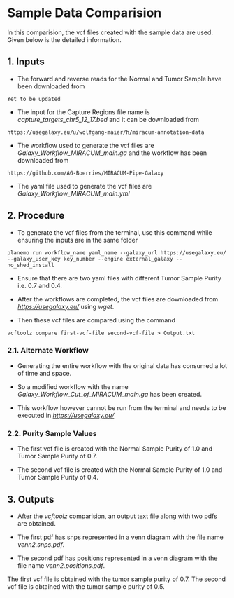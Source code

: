 # Sample Data Comparision

In this comparision, the vcf files created with the sample data are used. Given below is the detailed information.

## 1. Inputs

* The forward and reverse reads for the Normal and Tumor Sample have been downloaded from 

```
Yet to be updated
```

* The input for the Capture Regions file name is *capture_targets_chr5_12_17.bed* and it can be downloaded from

```
https://usegalaxy.eu/u/wolfgang-maier/h/miracum-annotation-data
```

* The workflow used to generate the vcf files are *Galaxy_Workflow_MIRACUM_main.ga* and the workflow has been downloaded from

```
https://github.com/AG-Boerries/MIRACUM-Pipe-Galaxy
```

* The yaml file used to generate the vcf files are *Galaxy_Workflow_MIRACUM_main.yml*

## 2. Procedure

* To generate the vcf files from the terminal, use this command while ensuring the inputs are in the same folder

```
planemo run workflow_name yaml_name --galaxy_url https://usegalaxy.eu/ --galaxy_user_key key_number --engine external_galaxy --no_shed_install
```

* Ensure that there are two yaml files with different Tumor Sample Purity i.e. 0.7 and 0.4.

* After the workflows are completed, the vcf files are downloaded from *https://usegalaxy.eu/* using *wget*.

* Then these vcf files are compared using the command

```
vcftoolz compare first-vcf-file second-vcf-file > Output.txt
```

### 2.1. Alternate Workflow

* Generating the entire workflow with the original data has consumed a lot of time and space.

* So a modified workflow with the name *Galaxy_Workflow_Cut_of_MIRACUM_main.ga* has been created.

* This workflow however cannot be run from the terminal and needs to be executed in *https://usegalaxy.eu/*

### 2.2. Purity Sample Values

* The first vcf file is created with the Normal Sample Purity of 1.0 and Tumor Sample Purity of 0.7.

* The second vcf file is created with the Normal Sample Purity of 1.0 and Tumor Sample Purity of 0.4.

## 3. Outputs

* After the *vcftoolz* comparision, an output text file along with two pdfs are obtained.

* The first pdf has snps represented in a venn diagram with the file name *venn2.snps.pdf*.

* The second pdf has positions represented in a venn diagram with the file name *venn2.positions.pdf*.



The first vcf file is obtained with the tumor sample purity of 0.7.
The second vcf file is obtained with the tumor sample purity of 0.5.

